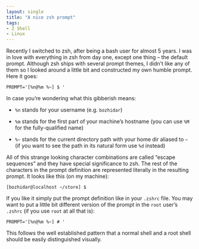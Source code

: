```yaml
---
layout: single
title: "A nice zsh prompt"
tags:
- Z Shell
- Linux
---
```


Recently I switched to zsh, after being a bash user for almost 5
years. I was in love with everything in zsh from day one, except one
thing – the default prompt. Although zsh ships with several prompt
themes, I didn’t like any of them so I looked around a little bit and
constructed my own humble prompt. Here it goes:

``` shell
PROMPT='[%n@%m %~] $ '
```

In case you’re wondering what this gibberish means:

* `%n` stands for your username (e.g. `bozhidar`)

* `%m` stands for the first part of your machine’s hostname (you can use `%M`
for the fully-qualified name)

* `%~` stands for the current directory path with your home dir aliased
 to `~` (if you want to see the path in its natural form use `%d`
 instead)

All of this strange looking character combinations are called “escape
sequences” and they have special significance to zsh. The rest of the
characters in the prompt definition are represented literally in the
resulting prompt. It looks like this (on my machine):

```
[bozhidar@localhost ~/store] $
```

If you like it simply put the prompt definition like in your `.zshrc`
file. You may want to put a little bit different version of the prompt
in the `root` user’s `.zshrc` (if you use `root` at all that is):

``` shell
PROMPT='[%n@%m %~] # '
```

This follows the well established pattern that a normal shell and a
root shell should be easily distinguished visually.
